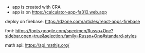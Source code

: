 - app is created with CRA
- app is on https://calculator-app-fa313.web.app

deploy on firebase: https://dzone.com/articles/react-apps-firebase

font: https://fonts.google.com/specimen/Russo+One?sidebar.open=true&selection.family=Russo+One#standard-styles


math api: https://api.mathjs.org/